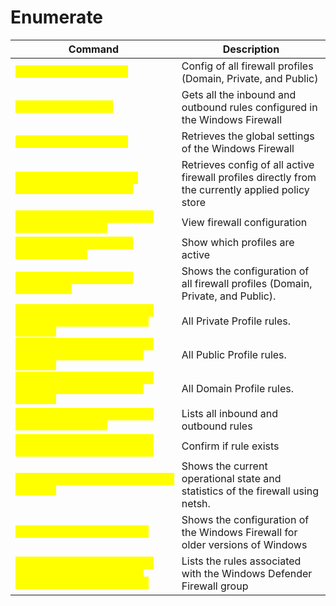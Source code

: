 # Enumerate

<table data-header-hidden data-full-width="true"><thead><tr><th>Command</th><th>Description</th></tr></thead><tbody><tr><td><mark style="color:yellow;"><code>Get-NetFirewallProfile</code></mark></td><td>Config of all firewall profiles (Domain, Private, and Public)</td></tr><tr><td><mark style="color:yellow;"><code>Get-NetFirewallRule</code></mark></td><td>Gets all the inbound and outbound rules configured in the Windows Firewall</td></tr><tr><td><mark style="color:yellow;"><code>Get-NetFirewallSetting</code></mark></td><td>Retrieves the global settings of the Windows Firewall</td></tr><tr><td><mark style="color:yellow;"><code>Get-NetFirewallProfile -PolicyStore ActiveStore</code></mark></td><td>Retrieves config of all active firewall profiles directly from the currently applied policy store</td></tr><tr><td><mark style="color:yellow;"><code>netsh advfirewall firewall show rule name=all</code></mark></td><td>View firewall configuration</td></tr><tr><td><mark style="color:yellow;"><code>netsh advfirewall show currentprofile</code></mark></td><td>Show which profiles are active</td></tr><tr><td><mark style="color:yellow;"><code>netsh advfirewall show allprofiles</code></mark></td><td>Shows the configuration of all firewall profiles (Domain, Private, and Public).</td></tr><tr><td><mark style="color:yellow;"><code>netsh advfirewall firewall show rule profile=private name=all</code></mark></td><td>All Private Profile rules.</td></tr><tr><td><mark style="color:yellow;"><code>netsh advfirewall firewall show rule profile=public name=all</code></mark></td><td>All Public Profile rules.</td></tr><tr><td><mark style="color:yellow;"><code>netsh advfirewall firewall show rule profile=domain name=all</code></mark></td><td>All Domain Profile rules.</td></tr><tr><td><mark style="color:yellow;"><code>netsh advfirewall firewall show rule name=all</code></mark></td><td>Lists all inbound and outbound rules</td></tr><tr><td><mark style="color:yellow;"><code>netsh advfirewall firewall show rule name="&#x3C;RuleName>"</code></mark></td><td>Confirm if rule exists</td></tr><tr><td><mark style="color:yellow;"><code>netsh advfirewall monitor show firewall</code></mark></td><td>Shows the current operational state and statistics of the firewall using netsh.</td></tr><tr><td><mark style="color:yellow;"><code>netsh firewall show config</code></mark></td><td>Shows the configuration of the Windows Firewall for older versions of Windows</td></tr><tr><td><mark style="color:yellow;"><code>netsh advfirewall firewall show rule group="Windows Defender Firewall" verbose</code></mark></td><td>Lists the rules associated with the Windows Defender Firewall group</td></tr></tbody></table>
